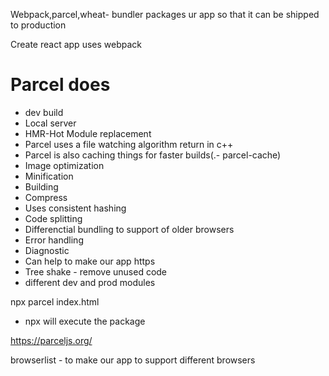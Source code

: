 Webpack,parcel,wheat- bundler packages ur app so that it can be shipped to production

Create react app uses webpack
# Parcel does
- dev build
- Local server
- HMR-Hot Module replacement
- Parcel uses a file watching algorithm return in c++
- Parcel is also caching things  for faster builds(.- parcel-cache)
- Image optimization
- Minification
- Building
- Compress
- Uses consistent hashing
- Code splitting
- Differenctial bundling to support of older browsers
- Error handling
- Diagnostic
- Can help to make our app https
- Tree shake - remove unused code
- different dev and prod modules

npx parcel index.html 

- npx will execute the package

https://parceljs.org/

browserlist - to make our app to support different browsers
